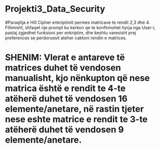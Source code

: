 # Projekti3_Data_Security

#Paraqitja e Hill Cipher enkriptimit permes matricave te rendit 2,3 dhe 4. Fillimisht, shfaqet nje prompt ku kerkon qe te konfirmohet hyrja nga User-i, pastaj zgjedhet funksioni per enkriptim, dhe keshtu varesisht prej preferences se perdoruesit ateher caktoni rendin e matrices. 

#           SHENIM: Vlerat e antareve të matrices duhet të vendosen manualisht, kjo nënkupton që nese matrica është e rendit te 4-te atëherë duhet të vendosen 16 elemente/anetare, në rastin tjeter nese eshte matrice e rendit te 3-te atëherë duhet të vendosen 9 elemente/anetare.
 
